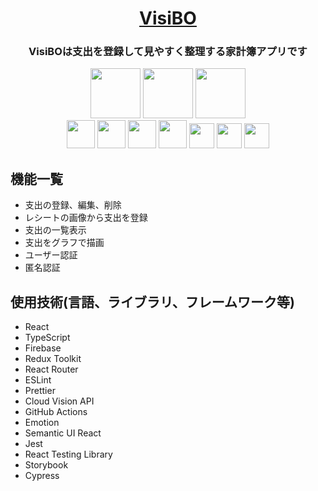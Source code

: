 
  <h1 align="center"><a href="https://react-accountbook.firebaseapp.com/">VisiBO</a></h1>
  <h3 align="center">VisiBOは支出を登録して見やすく整理する家計簿アプリです</h3>
<p align="center">

  <img src="https://user-images.githubusercontent.com/51138160/88663361-74f63680-d116-11ea-8451-291ff089eafe.png" width="80px;" />
  <img src="https://user-images.githubusercontent.com/51138160/88664111-84c24a80-d117-11ea-98fc-f5b0b41b18be.png" width="80px;">
  <img src="https://user-images.githubusercontent.com/51138160/88664206-b0453500-d117-11ea-8c07-106a05b5726b.png" width="80px;">
  <br>
  <img src="https://user-images.githubusercontent.com/51138160/88664546-2d70aa00-d118-11ea-9a33-9abf85e316d6.png" height="45px;" />
  <img src="https://user-images.githubusercontent.com/51138160/88664693-690b7400-d118-11ea-9b9a-84c5f884ee74.png" height="45px;" />
  <img src="https://user-images.githubusercontent.com/51138160/88665052-fa7ae600-d118-11ea-8c5b-0946dd342173.png" height="45px">
  <img src="https://user-images.githubusercontent.com/51138160/88664760-84767f00-d118-11ea-9338-96cc54bec5cf.png" height="45px;" />
  <img src="https://user-images.githubusercontent.com/51138160/88664730-788abd00-d118-11ea-8c76-33202c8d7a46.png" height="40px;" />
  <img src="https://user-images.githubusercontent.com/51138160/88665476-a45a7280-d119-11ea-9fe2-608e44984ea5.png" height="40px">
  <img src="https://user-images.githubusercontent.com/51138160/88665570-c8b64f00-d119-11ea-8d15-9920793ca4f5.png" height="40px">
</p>

## 機能一覧
- 支出の登録、編集、削除
- レシートの画像から支出を登録
- 支出の一覧表示
- 支出をグラフで描画
- ユーザー認証
- 匿名認証

## 使用技術(言語、ライブラリ、フレームワーク等)
- React
- TypeScript
- Firebase
- Redux Toolkit
- React Router
- ESLint
- Prettier
- Cloud Vision API
- GitHub Actions
- Emotion
- Semantic UI React
- Jest
- React Testing Library
- Storybook
- Cypress
